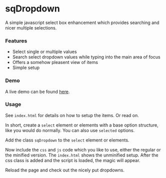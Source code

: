 # sqDropdown
A simple javascript select box enhancement which provides searching and nicer multiple selections.

### Features
* Select single or multiple values
* Search select dropdown values while typing into the main area of focus
* Offers a somehow pleasent view of items
* Simple setup

### Demo

A live demo can be found [here](https://jrie.github.io/sqDropdown/).

### Usage
See `index.html` for details on how to setup the items. Or read on.

In short, create a `select` element or elements with a base option structure, like you would do normally. You can also use `selected` options.

Add the class `sqDropdown` to the `select` element or elements.

Now include the `css` and `js` code which you like to use, either the regular or the minified version. The `index.html` shows the unminified setup. After the css class is added and the script is loaded, the magic will appear.

Reload the page and check out the nicely put dropdowns.
